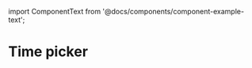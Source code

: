 import ComponentText from '@docs/components/component-example-text';

# Time picker

<ComponentText />
